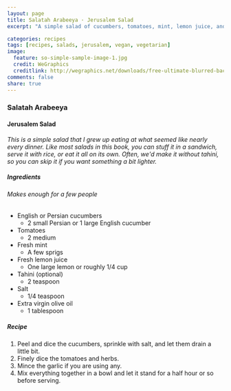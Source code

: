 ```yaml
---
layout: page
title: Salatah Arabeeya · Jerusalem Salad
excerpt: "A simple salad of cucumbers, tomatoes, mint, lemon juice, and tahini."

categories: recipes
tags: [recipes, salads, jerusalem, vegan, vegetarian]
image:
  feature: so-simple-sample-image-1.jpg
  credit: WeGraphics
  creditlink: http://wegraphics.net/downloads/free-ultimate-blurred-background-pack/
comments: false
share: true
---
```

### Salatah Arabeeya
#### Jerusalem Salad

*This is a simple salad that I grew up eating at what seemed like nearly every dinner. Like most salads in this book, you can stuff it in a sandwich, serve it with rice, or eat it all on its own. Often, we'd make it without tahini, so you can skip it if you want something a bit lighter.*

##### Ingredients
###### Makes enough for a few people

* English or Persian cucumbers
    - 2 small Persian or 1 large English cucumber
* Tomatoes
    - 2 medium
* Fresh mint
    - A few sprigs
* Fresh lemon juice
    - One large lemon or roughly 1/4 cup
* Tahini (optional)
    - 2 teaspoon
* Salt
    - 1/4 teaspoon
* Extra virgin olive oil        
    - 1 tablespoon

##### Recipe
1. Peel and dice the cucumbers, sprinkle with salt, and let them drain a little bit.
2. Finely dice the tomatoes and herbs.
3. Mince the garlic if you are using any.
4. Mix everything together in a bowl and let it stand for a half hour or so before serving.  
